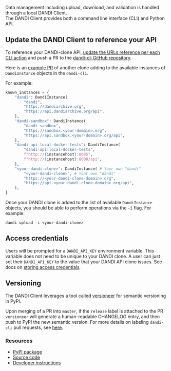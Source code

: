 Data management including upload, download, and validation is handled through a local DANDI Client.  
The DANDI Client provides both a command line interface (CLI) and Python API.

## Update the DANDI Client to reference your API

To reference your DANDI-clone API, [update the URLs reference per each CLI action](https://github.com/dandi/dandi-cli/blob/15196a93310618f8897c7b43444e216bbb094549/dandi/consts.py#L119-L135) and push a PR to the [dandi-cli GitHub repository](https://github.com/dandi/dandi-cli).

Here is an [example PR](https://github.com/dandi/dandi-cli/pull/1527) of another clone adding to the available instances of `DandiInstance` objects in the `dandi-cli`.

For example:

```python
known_instances = {
    "dandi": DandiInstance(
        "dandi",
        "https://dandiarchive.org",
        "https://api.dandiarchive.org/api",
    ),
    "dandi-sandbox": DandiInstance(
        "dandi-sandbox",
        "https://sandbox.<your-domain>.org",
        "https://api.sandbox.<your-domain>.org/api",
    ),
    "dandi-api-local-docker-tests": DandiInstance(
        "dandi-api-local-docker-tests",
        f"http://{instancehost}:8085",
        f"http://{instancehost}:8000/api",
    ),
    "<your-dandi-clone>": DandiInstance( # Your own "dandi"
        "<your-dandi-clone>", # Your own "dandi"
        "https://<your-dandi-clone-domain>.org", 
        "https://api.<your-dandi-clone-domain>.org/api", 
    ),
}
```

Once your DANDI clone is added to the list of available `DandiInstance` objects, you should be able to perform operations via the `-i` flag.  For example:

`dandi upload -i <your-dandi-clone>`

## Access credentials

Users will be prompted for a `DANDI_API_KEY`
environment variable.  This variable does not need to be unique to your DANDI clone.  A user can just set their `DANDI_API_KEY` to the value that your DANDI API clone issues.  See docs on [storing access credentials](https://www.dandiarchive.org/handbook/13_upload/#storing-access-credentials).

## Versioning

The DANDI Client leverages a tool called [versioneer](https://pypi.org/project/versioneer/) for semantic versioning in PyPI.

Upon merging of a PR into `master`, if the `release` label is attached to the PR
`versioneer` will generate a human-readable CHANGELOG entry, and then push to PyPI the new semantic version.  For more details on labeling `dandi-cli` pull requests, see [here](https://github.com/dandi/dandi-cli/blob/master/DEVELOPMENT.md#releasing-with-github-actions-auto-and-pull-requests).

### Resources
- [PyPI package](https://pypi.org/project/dandi/)
- [Source code](https://github.com/dandi/dandi-cli)
- [Developer instructions](https://github.com/dandi/dandi-cli/blob/master/DEVELOPMENT.md)




